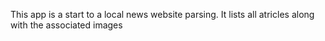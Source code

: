 This app is a start to a local news website parsing.
It lists all atricles along with the associated images
